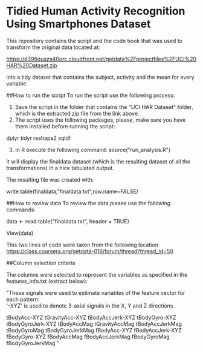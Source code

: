 # Tidied Human Activity Recognition Using Smartphones Dataset

This repository contains the script and the code book that was used to transform the original data located at:

https://d396qusza40orc.cloudfront.net/getdata%2Fprojectfiles%2FUCI%20HAR%20Dataset.zip 

into a tidy dataset that contains the subject, activity and the mean for every variable.

##How to run the script
To run the script use the following process:

1. Save the script in the folder that contains the "UCI HAR Dataset" folder, which is the extracted zip file from the link above.
2. The script uses the following packages, please, make sure you have them installed before running the script:

dplyr
tidyr
reshape2
sqldf

3. In R execute the following command:
source("run_analysis.R")

It will display the finaldata dataset (which is the resulting dataset of all the transformations) in a nice tabulated output.


The resulting file was created with:

write.table(finaldata,"finaldata.txt",row.name=FALSE)

##How to review data
To review the data please use the following commands:

data <- read.table("finaldata.txt", header = TRUE) 

View(data)

This two lines of code were taken from the following location https://class.coursera.org/getdata-016/forum/thread?thread_id=50

##Column selection criteria

The columns were selected to represent the variables as specified in the features_info.txt (extract below):

"These signals were used to estimate variables of the feature vector for each pattern:  
'-XYZ' is used to denote 3-axial signals in the X, Y and Z directions.

tBodyAcc-XYZ
tGravityAcc-XYZ
tBodyAccJerk-XYZ
tBodyGyro-XYZ
tBodyGyroJerk-XYZ
tBodyAccMag
tGravityAccMag
tBodyAccJerkMag
tBodyGyroMag
tBodyGyroJerkMag
fBodyAcc-XYZ
fBodyAccJerk-XYZ
fBodyGyro-XYZ
fBodyAccMag
fBodyAccJerkMag
fBodyGyroMag
fBodyGyroJerkMag
"